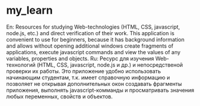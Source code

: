 # my_learn
En:
Resources for studying Web-technologies (HTML, CSS, javascript, node.js, etc.) and direct verification of their work.
This application is convenient to use for beginners, because it has background information and allows without opening additional windows create fragments of applications, execute javascript commands and view the values of any variables, properties and objects.
Ru:
Ресурс для изучения Web-технологий (HTML, CSS, javascript, node.js и др.) и непосредственой проверки их работы.
Это приложение удобно использовать начинающим студентам, т.к. имеет справочную информацию и позволяет не открывая дополнительных окон создавать фрагменты приложения, выполнять javascript-комманды и просматривать значения любых переменных, свойств и объектов.
